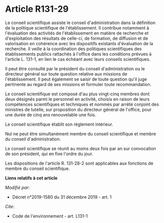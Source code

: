 # Article R131-29

Le conseil scientifique assiste le conseil d'administration dans la définition de la politique scientifique de
l'établissement. Il contribue notamment à l'évaluation des activités de l'établissement en matière de recherche et
d'exploitation des résultats de celle-ci, de formation, de diffusion et de valorisation en cohérence avec les dispositifs
existants d'évaluation de la recherche. Il veille à la coordination des politiques scientifiques des établissements publics
rattachés à l'office dans les conditions prévues à l'article L. 131-1, en lien le cas échéant avec leurs conseils
scientifiques. 

Il peut être consulté par le président du conseil d'administration ou le directeur général sur toute question relative aux
missions de l'établissement. Il peut également se saisir de toute question qu'il juge pertinente au regard de ses missions et
formuler toute recommandation. 

Le conseil scientifique est composé d'au plus vingt-cinq membres dont deux désignés parmi le personnel en activité, choisis
en raison de leurs compétences scientifiques et techniques et nommés par arrêté conjoint des ministres de tutelle, sur
proposition du directeur général de l'office, pour une durée de cinq ans renouvelable une fois. 

Le conseil scientifique établit son règlement intérieur. 

Nul ne peut être simultanément membre du conseil scientifique et membre du conseil d'administration. 

Le conseil scientifique se réunit au moins deux fois par an sur convocation de son président, qui en fixe l'ordre du jour. 

Les dispositions de l'article R. 131-28-2 sont applicables aux fonctions de membre du conseil scientifique.

**Liens relatifs à cet article**

_Modifié par_:

  - Décret n°2019-1580 du 31 décembre 2019 - art. 1

_Cite_:

  - Code de l'environnement - art. L131-1
